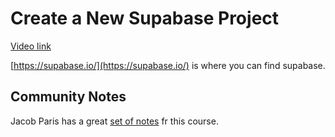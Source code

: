 # Create a New Supabase Project

[Video link](https://www.egghead.io/lessons/supabase-create-a-new-supabase-project?pl=supabase-84e58958)

<TimeStamp start="0:03" end="0:10">

[https://supabase.io/](https://supabase.io/) is where you can find supabase.

</TimeStamp>

<TimeStamp start="1:30" end="1:40">
  
## Community Notes

Jacob Paris has a great [set of notes](https://www.jacobparis.com/blog/notes-real-time-chat-supabase-next) fr this course.
  
</TimeStamp>
